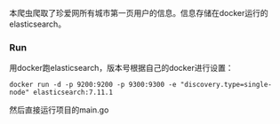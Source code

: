 本爬虫爬取了珍爱网所有城市第一页用户的信息。信息存储在docker运行的elasticsearch。

### Run

用docker跑elasticsearch，版本号根据自己的docker进行设置：

```
docker run -d -p 9200:9200 -p 9300:9300 -e "discovery.type=single-node" elasticsearch:7.11.1
```

然后直接运行项目的main.go